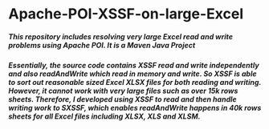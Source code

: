 # Apache-POI-XSSF-on-large-Excel

##### This repository includes resolving very large Excel read and write problems using Apache POI. It is a Maven Java Project 

##### Essentially, the source code contains XSSF read and write independently and also readAndWrite which read in memory and write. So XSSF is able to sort out reasonable sized Excel XLSX files for both reading and writing. However, it cannot work with very large files such as over 15k rows sheets. Therefore, I developed using XSSF to read and then handle writing work to SXSSF, which enables readAndWrite happens in 40k rows sheets for all Excel files including XLSX, XLS and XLSM.  
